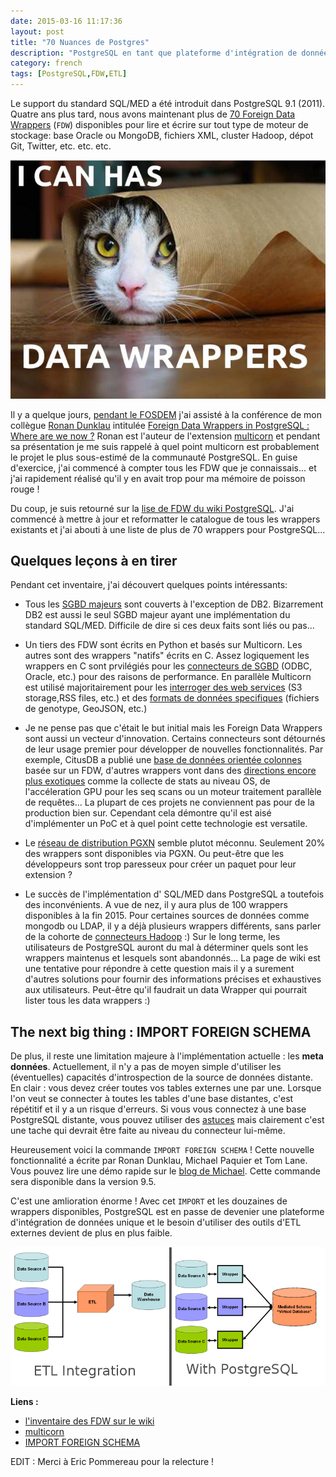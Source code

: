 ```yaml
---
date: 2015-03-16 11:17:36 
layout: post
title: "70 Nuances de Postgres"
description: "PostgreSQL en tant que plateforme d'intégration de données"
category: french
tags: [PostgreSQL,FDW,ETL]
---
```


Le support du standard SQL/MED a été introduit dans PostgreSQL 9.1 (2011). Quatre ans plus tard, nous avons maintenant plus de [70 Foreign Data Wrappers](https://wiki.postgresql.org/wiki/FDW?nocache=1) (``FDW``) disponibles pour lire et écrire sur tout type de moteur de stockage: base Oracle ou MongoDB, fichiers XML, cluster Hadoop, dépot Git, Twitter, etc. etc. etc.

<!-- More -->

![](https://raw.githubusercontent.com/daamien/blog/gh-pages/_images/catwrap.jpg)

Il y a quelque jours, [pendant le FOSDEM](http://blog.taadeem.net/english/2015/01/14/fosdem_2015http://blog.taadeem.net/english/2015/01/14/fosdem_2015) j'ai assisté à la conférence de mon collègue [Ronan Dunklau](http://rdunklau.github.io/about/) intitulée [Foreign Data Wrappers in PostgreSQL : Where are we now ?](https://fosdem.org/2015/schedule/event/foreign_data_wrappers_in_postgresql_where_are_we_now/) Ronan est l'auteur de l'extension [multicorn](http://multicorn.org/) et pendant sa présentation je me suis rappelé à quel point multicorn est probablement le projet le plus sous-estimé de la communauté PostgreSQL. En guise d'exercice, j'ai commencé à compter tous les FDW que je connaissais... et j'ai rapidement réalisé qu'il y en avait trop pour ma mémoire de poisson rouge !

Du coup, je suis retourné sur la  [lise de FDW du wiki PostgreSQL](https://wiki.postgresql.org/wiki/FDW?nocache=1). J'ai commencé à mettre à jour et reformatter le catalogue de tous les wrappers existants et j'ai abouti à une liste de plus de 70 wrappers pour PostgreSQL... 


## Quelques leçons à en tirer

Pendant cet inventaire, j'ai découvert quelques points intéressants:

* Tous les [SGBD majeurs](https://wiki.postgresql.org/wiki/FDW#Specific_SQL_Database_Wrappers) sont couverts à l'exception de DB2. Bizarrement DB2 est aussi le seul SGBD majeur ayant une implémentation du standard SQL/MED. Difficile de dire si ces deux faits sont liés ou pas... 


* Un tiers des FDW sont écrits en Python et basés sur Multicorn. Les autres sont des wrappers "natifs" écrits en C. Assez logiquement les wrappers en C sont prvilégiés pour les [connecteurs de SGBD](https://wiki.postgresql.org/wiki/FDW#Specific_SQL_Database_Wrappers) (ODBC, Oracle, etc.) pour des raisons de performance. En parallèle Multicorn est utilisé majoritairement pour les [interroger des web services](https://wiki.postgresql.org/wiki/FDW#Generic_Web_Wrappers) (S3 storage,RSS files, etc.) et des [formats de données specifiques](https://wiki.postgresql.org/wiki/FDW#Scientific_Wrappers) (fichiers de genotype, GeoJSON, etc.) 

* Je ne pense pas que c'était le but initial mais les Foreign Data Wrappers sont aussi un vecteur d'innovation. Certains connecteurs sont détournés de leur usage
premier pour développer de nouvelles fonctionnalités. Par exemple, CitusDB a publié une [base de données orientée colonnes](https://wiki.postgresql.org/wiki/FDW#Column-Oriented_Wrappers) basée sur un FDW, d'autres wrappers vont dans des [directions encore plus exotiques](https://wiki.postgresql.org/wiki/FDW#Exotic_Wrappers) comme la collecte de stats au niveau OS, de l'accéleration GPU pour les seq scans ou un moteur traitement parallèle de requêtes... La plupart de ces projets ne conviennent pas pour de la production bien sur. Cependant cela démontre qu'il est aisé d'implémenter un PoC et à quel point cette technologie est versatile. 


* Le [réseau de distribution PGXN](http://pgxn.org/) semble plutot méconnu. Seulement 20% des wrappers sont disponibles via PGXN. Ou peut-être que les développeurs sont trop paresseux pour créer un paquet pour leur extension ?

* Le succès de l'implémentation d' SQL/MED dans PostgreSQL a toutefois des inconvénients. A vue de nez, il y aura plus de 100 wrappers disponibles à la fin 2015. Pour certaines sources de données comme mongodb ou LDAP, il y a déjà plusieurs wrappers différents, sans parler de la cohorte de [connecteurs Hadoop](https://wiki.postgresql.org/wiki/FDW#Big_Data_Wrappers) :) Sur le long terme, les utilisateurs de PostgreSQL auront du mal à déterminer quels sont les wrappers maintenus et lesquels sont abandonnés... La page de wiki est une tentative pour répondre à cette question mais il y a surement d'autres solutions pour fournir des informations précises et exhaustives aux utilisateurs. Peut-être qu'il faudrait un data Wrapper qui pourrait lister tous les data wrappers  :) 


## The next big thing : IMPORT FOREIGN SCHEMA 

De plus, il reste une limitation majeure à l'implémentation actuelle : les **meta données**. Actuellement, il n'y a pas de moyen simple d'utiliser les (éventuelles) capacités d'introspection de la source de données distante. En clair : vous devez créer toutes vos tables externes une par une. Lorsque l'on veut se connecter à toutes les tables d'une base distantes, c'est répétitif et il y a un risque d'erreurs. Si vous vous connectez à une base PostgreSQL distante, vous pouvez utiliser des [astuces](https://news.ycombinator.com/item?id=8027472) mais clairement c'est une tache qui devrait être faite au niveau du connecteur lui-même.

Heureusement voici la commande ``IMPORT FOREIGN SCHEMA`` ! Cette nouvelle fonctionnalité a écrite par Ronan Dunklau, Michael Paquier et Tom Lane. Vous pouvez lire une démo rapide sur le [blog de Michael](http://michael.otacoo.com/postgresql-2/postgres-9-5-feature-highlight-import-foreign-schema/). Cette commande sera disponible dans la version 9.5.

C'est une amlioration énorme ! Avec cet ``IMPORT`` et les douzaines de wrappers disponibles, PostgreSQL est en passe de devenier une plateforme d'intégration de données unique et le besoin d'utiliser des outils d'ETL externes devient de plus en plus faible. 

![PostgreSQL as a Data Integration Plateform](https://raw.githubusercontent.com/daamien/blog/gh-pages/_images/800px-Dataintegration.png)

**Liens :**

* [l'inventaire des FDW sur le wiki](https://wiki.postgresql.org/wiki/FDW?nocache=1)
* [multicorn](http://multicorn.org/)
* [IMPORT FOREIGN SCHEMA](http://www.postgresql.org/docs/devel/static/sql-importforeignschema.html)

EDIT : Merci à Eric Pommereau pour la relecture !
